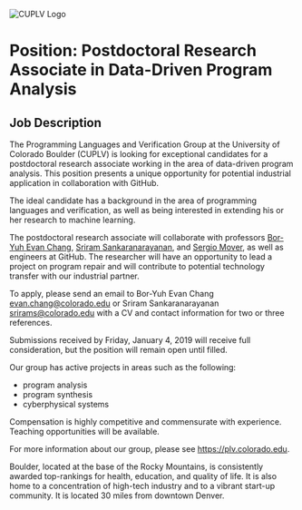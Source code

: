 ![CUPLV Logo](../pics/logo/cuplv-logo-72ppi_rectangle-gold-text.png)

# Position: Postdoctoral Research Associate in Data-Driven Program Analysis

## Job Description

The Programming Languages and Verification Group at the University of Colorado Boulder (CUPLV) is looking for exceptional candidates for a postdoctoral research associate working in the area of data-driven program analysis. This position presents a unique opportunity for potential industrial application in collaboration with GitHub.

The ideal candidate has a background in the area of programming languages and verification, as well as being interested in extending his or her research to machine learning.

The postdoctoral research associate will collaborate with professors [Bor-Yuh Evan Chang], [Sriram Sankaranarayanan], and [Sergio Mover], as well as engineers at GitHub. The researcher will have an opportunity to lead a project on program repair and will contribute to potential technology transfer with our industrial partner.

To apply, please send an email to Bor-Yuh Evan Chang [evan.chang@colorado.edu](mailto:evan.chang@colorado.edu) or Sriram Sankaranarayanan [srirams@colorado.edu](mailto:srirams@colorado.edu) with a CV and contact information for two or three references.

Submissions received by Friday, January 4, 2019 will receive full consideration, but the position will remain open until filled.

Our group has active projects in areas such as the following:

- program analysis
- program synthesis
- cyberphysical systems

Compensation is highly competitive and commensurate with experience. Teaching opportunities will be available.

For more information about our group, please see <https://plv.colorado.edu>.

Boulder, located at the base of the Rocky Mountains, is consistently awarded top-rankings for health, education, and quality of life. It is also home to a concentration of high-tech industry and to a vibrant start-up community. It is located 30 miles from downtown Denver.

[bor-yuh evan chang]: https://www.cs.colorado.edu/~bec/
[emailsubjectline]: # "Postdoc position at Colorado in data-driven program analysis with potential industrial applications"
[sergio mover]: http://www.lix.polytechnique.fr/Labo/Sergio.Mover/
[sriram sankaranarayanan]: https://www.cs.colorado.edu/~srirams/
